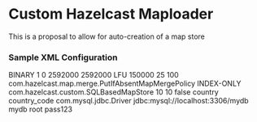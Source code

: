 # Custom Hazelcast Maploader

This is a proposal to allow for auto-creation of a map store

### Sample XML Configuration

<map name="country_codes">
        <in-memory-format>BINARY</in-memory-format>
        <backup-count>1</backup-count>
        <async-backup-count>0</async-backup-count>
        <time-to-live-seconds>2592000</time-to-live-seconds>
        <max-idle-seconds>2592000</max-idle-seconds>
        <eviction-policy>LFU</eviction-policy>
        <max-size policy="PER_NODE">150000</max-size>
        <eviction-percentage>25</eviction-percentage>
        <min-eviction-check-millis>100</min-eviction-check-millis>
        <merge-policy>com.hazelcast.map.merge.PutIfAbsentMapMergePolicy</merge-policy>
        <cache-deserialized-values>INDEX-ONLY</cache-deserialized-values>
        <map-store enabled="true" initial-mode="LAZY">
            <class-name>com.hazelcast.custom.SQLBasedMapStore</class-name>
            <write-delay-seconds>10</write-delay-seconds>
            <write-batch-size>10</write-batch-size>
            <write-coalescing>false</write-coalescing>
            <properties>
                <property name="key">country</property>
                <property name="value">country_code</property>
                <property name="dbdriver">com.mysql.jdbc.Driver</property>
                <property name="dburl">jdbc:mysql://localhost:3306/mydb</property>
                <property name="dbschema">mydb</property>
                <property name="dbuser">root</property>
                <property name="dbpass">pass123</property>
            </properties>
        </map-store>
    </map>